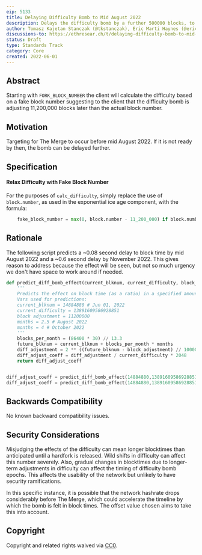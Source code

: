 ```yaml
---
eip: 5133
title: Delaying Difficulty Bomb to Mid August 2022
description: Delays the difficulty bomb by a further 500000 blocks, to the middle of August 2022.
author: Tomasz Kajetan Stanczak (@tkstanczak), Eric Marti Haynes (@ericmartihaynes), Josh Klopfenstein (@joshklop)
discussions-to: https://ethresear.ch/t/delaying-difficulty-bomb-to-mid-august-2022/12762
status: Draft
type: Standards Track
category: Core
created: 2022-06-01
---
```


## Abstract
Starting with `FORK_BLOCK_NUMBER` the client will calculate the difficulty based on a fake block number suggesting to the client that the difficulty bomb is adjusting 11,200,000 blocks later than the actual block number.

## Motivation
Targeting for The Merge to occur before mid August 2022. If it is not ready by then, the bomb can be delayed further.

## Specification
#### Relax Difficulty with Fake Block Number
For the purposes of `calc_difficulty`, simply replace the use of `block.number`, as used in the exponential ice age component, with the formula:
```py
    fake_block_number = max(0, block.number - 11_200_000) if block.number >= FORK_BLOCK_NUMBER else block.number
```
## Rationale

The following script predicts a ~0.08 second delay to block time by mid August 2022 and a ~0.6 second delay by November 2022. This gives reason to address because the effect will be seen, but not so much urgency we don't have space to work around if needed.

```python
def predict_diff_bomb_effect(current_blknum, current_difficulty, block_adjustment, months):
    '''
    Predicts the effect on block time (as a ratio) in a specified amount of months in the future.
    Vars used for predictions:
    current_blknum = 14884880 # Jun 01, 2022
    current_difficulty = 13891609586928851
    block adjustment = 11200000
    months = 2.5 # August 2022
    months = 4 # October 2022
    '''
    blocks_per_month = (86400 * 30) // 13.3
    future_blknum = current_blknum + blocks_per_month * months
    diff_adjustment = 2 ** ((future_blknum - block_adjustment) // 100000 - 2)
    diff_adjust_coeff = diff_adjustment / current_difficulty * 2048
    return diff_adjust_coeff


diff_adjust_coeff = predict_diff_bomb_effect(14884880,13891609586928851,11200000,2.5)
diff_adjust_coeff = predict_diff_bomb_effect(14884880,13891609586928851,11200000,4)
```

## Backwards Compatibility
No known backward compatibility issues.

## Security Considerations
Misjudging the effects of the difficulty can mean longer blocktimes than anticipated until a hardfork is released. Wild shifts in difficulty can affect this number severely. Also, gradual changes in blocktimes due to longer-term adjustments in difficulty can affect the timing of difficulty bomb epochs. This affects the usability of the network but unlikely to have security ramifications.

In this specific instance, it is possible that the network hashrate drops considerably before The Merge, which could accelerate the timeline by which the bomb is felt in block times. The offset value chosen aims to take this into account.

## Copyright
Copyright and related rights waived via [CC0](../LICENSE.md).

